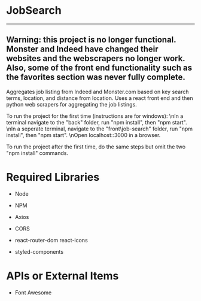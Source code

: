 # JobSearch

---------------
Warning: this project is no longer functional. Monster and Indeed have changed their websites and the webscrapers no longer work.
Also, some of the front end functionality such as the favorites section was never fully complete.
---------------

Aggregates job listing from Indeed and Monster.com based on key search terms, location, and distance from location. Uses a react front end and then python web scrapers for aggregating the job listings.

To run the project for the first time (instructions are for windows):
\nIn a terminal navigate to the "back" folder, run "npm install", then "npm start". 
\nIn a seperate terminal, navigate to the "front\job-search" folder, run "npm install", then "npm start".
\nOpen localhost::3000 in a browser.

To run the project after the first time, do the same steps but omit the two "npm install" commands.

# Required Libraries

- Node
- NPM
- Axios
- CORS

- react-router-dom react-icons
- styled-components

# APIs or External Items

- Font Awesome

